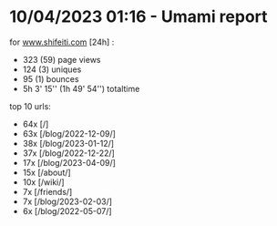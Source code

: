 # 10/04/2023 01:16 - Umami report
for www.shifeiti.com [24h] :

 - 323 (59) page views
 - 124 (3) uniques
 - 95 (1) bounces
 - 5h 3' 15'' (1h 49' 54'') totaltime


top 10 urls:
 - 64x [/]
 - 63x [/blog/2022-12-09/]
 - 38x [/blog/2023-01-12/]
 - 37x [/blog/2022-12-22/]
 - 17x [/blog/2023-04-09/]
 - 15x [/about/]
 - 10x [/wiki/]
 - 7x [/friends/]
 - 7x [/blog/2023-02-03/]
 - 6x [/blog/2022-05-07/]


